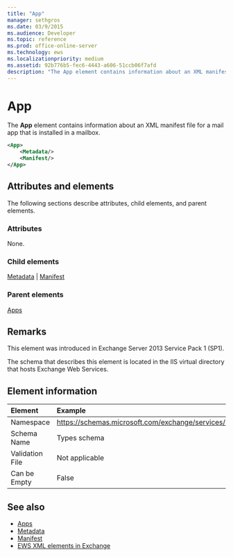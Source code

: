 ```yaml
---
title: "App"
manager: sethgros
ms.date: 03/9/2015
ms.audience: Developer
ms.topic: reference
ms.prod: office-online-server
ms.technology: ews
ms.localizationpriority: medium
ms.assetid: 92b776b5-fec6-4443-a606-51ccb06f7afd
description: "The App element contains information about an XML manifest file for a mail app that is installed in a mailbox."
---
```


# App

The **App** element contains information about an XML manifest file for a mail app that is installed in a mailbox. 
  
```XML
<App>
    <Metadata/>
    <Manifest/>
</App>
```

## Attributes and elements

The following sections describe attributes, child elements, and parent elements.
  
### Attributes

None.
  
### Child elements

[Metadata](metadata-ex15websvcsotherref.md) | [Manifest](manifest.md)
  
### Parent elements

[Apps](apps.md)
  
## Remarks

This element was introduced in Exchange Server 2013 Service Pack 1 (SP1).
  
The schema that describes this element is located in the IIS virtual directory that hosts Exchange Web Services.
  
## Element information

| Element | Example |
|:-----|:-----|
|Namespace  <br/> |https://schemas.microsoft.com/exchange/services/2006/types  <br/> |
|Schema Name  <br/> |Types schema  <br/> |
|Validation File  <br/> |Not applicable  <br/> |
|Can be Empty  <br/> |False  <br/> |
   
## See also

- [Apps](apps.md)
- [Metadata](metadata-ex15websvcsotherref.md)
- [Manifest](manifest.md)
- [EWS XML elements in Exchange](ews-xml-elements-in-exchange.md)

